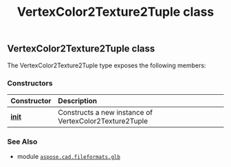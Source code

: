﻿---
title: VertexColor2Texture2Tuple class
second_title: Aspose.CAD for Python via .NET API References
description: 
type: docs
weight: 350
url: /python-net/aspose.cad.fileformats.glb/vertexcolor2texture2tuple/
is_root: false
---

## VertexColor2Texture2Tuple class



The VertexColor2Texture2Tuple type exposes the following members:

### Constructors
| Constructor | Description |
| :- | :- |
| [__init__](/cad/python-net/aspose.cad.fileformats.glb/vertexcolor2texture2tuple/__init__/#) | Constructs a new instance of VertexColor2Texture2Tuple |



### See Also
* module [`aspose.cad.fileformats.glb`](..)

